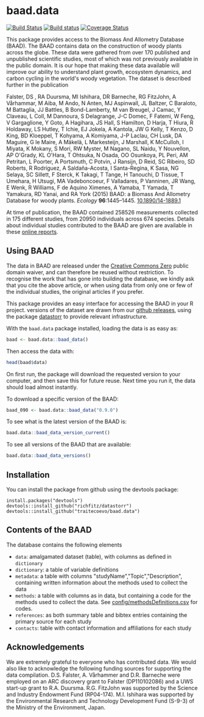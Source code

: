 # baad.data

[![Build Status](https://travis-ci.org/traitecoevo/baad.data.png?branch=master)](https://travis-ci.org/traitecoevo/baad.data)
[![Build status](https://ci.appveyor.com/api/projects/status/7c5rt43610obsv5a?svg=true)](https://ci.appveyor.com/project/dfalster/baad-data)
[![Coverage Status](https://coveralls.io/repos/github/traitecoevo/baad.data/badge.svg?branch=master)](https://coveralls.io/github/traitecoevo/baad.data?branch=master)

This package provides access to the Biomass And Allometry Database (BAAD). The BAAD contains data on the construction of woody plants across the globe. These data were gathered from over 170 published and unpublished scientific studies, most of which was not previously available in the public domain. It is our hope that making these data available will improve our ability to understand plant growth, ecosystem dynamics, and carbon cycling in the world's woody vegetation. The dataset is described further in the publication

Falster, DS , RA Duursma, MI Ishihara, DR Barneche, RG FitzJohn, A Vårhammar, M Aiba, M Ando, N Anten, MJ Aspinwall, JL Baltzer, C Baraloto, M Battaglia, JJ Battles, B Bond-Lamberty, M van Breugel, J Camac, Y Claveau, L Coll, M Dannoura, S Delagrange, J-C Domec, F Fatemi, W Feng, V Gargaglione, Y Goto, A Hagihara, JS Hall, S Hamilton, D Harja, T Hiura, R Holdaway, LS Hutley, T Ichie, EJ Jokela, A Kantola, JW G Kelly, T Kenzo, D King, BD Kloeppel, T Kohyama, A Komiyama, J-P Laclau, CH Lusk, DA Maguire, G le Maire, A Mäkelä, L Markesteijn, J Marshall, K McCulloh, I Miyata, K Mokany, S Mori, RW Myster, M Nagano, SL Naidu, Y Nouvellon, AP O'Grady, KL O'Hara, T Ohtsuka, N Osada, OO Osunkoya, PL Peri, AM Petritan, L Poorter, A Portsmuth, C Potvin, J Ransijn, D Reid, SC Ribeiro, SD Roberts, R Rodríguez, A Saldaña-Acosta, I Santa-Regina, K Sasa, NG Selaya, SC Sillett, F Sterck, K Takagi, T Tange, H Tanouchi, D Tissue, T Umehara, H Utsugi, MA Vadeboncoeur, F Valladares, P Vanninen, JR Wang, E Wenk, R Williams, F de Aquino Ximenes, A Yamaba, T Yamada, T Yamakura, RD Yanai, and RA York (2015) BAAD: a Biomass And Allometry Database for woody plants. *Ecology* **96**:1445–1445. [10.1890/14-1889.1](http://doi.org/10.1890/14-1889.1)

At time of publication, the BAAD contained 258526 measurements collected in 175 different studies, from 20950 individuals across 674 species. Details about individual studies contributed to the BAAD are given are available in these [online reports](https://github.com/dfalster/baad/wiki).

## Using BAAD

The data in BAAD are released under the [Creative Commons Zero](https://creativecommons.org/publicdomain/zero/1.0/) public domain waiver, and can therefore be reused without restriction. To recognise the work that has gone into building the database, we kindly ask that you cite the above article, or when using data from only one or few of the individual studies, the original articles if you prefer.

This package provides an easy interface for accessing the BAAD in your R project. versions of the dataset are drawn from our [github releases](https://github.com/dfalster/baad/releases), using the package [datastorr](https://github.com/richfitz/datastorr) to provide relevant infrastructure.

With the `baad.data` package installed, loading the data is as easy as:

```r
baad <- baad.data::baad_data()
```
Then access the data with:

```r
head(baad$data)
```

On first run, the package will download the requested version to your computer, and then save this for future reuse. Next time you run it, the data should load almost instantly.

To download a specific version of the BAAD:

```r
baad_090 <- baad.data::baad_data("0.9.0")
```

To see what is the latest version of the BAAD is:

```r
baad.data::baad_data_version_current()
```

To see all versions of the BAAD that are available:

```r
baad.data::baad_data_versions()
```

## Installation

You can install the package from github using the devtools package:

```
install.packages("devtools")
devtools::install_github("richfitz/datastorr")
devtools::install_github("traitecoevo/baad.data")
```

## Contents of the BAAD

The database contains the following elements

- `data`: amalgamated dataset (table), with columns as defined in `dictionary`
- `dictionary`: a table of variable definitions
- `metadata`: a table with columns "studyName","Topic","Description", containing written information about the methods used to collect the data
- `methods`: a table with columns as in data, but containing a code for the methods used to collect the data. See [config/methodsDefinitions.csv](config/methodsDefinitions.csv) for codes.
- `references`: as both summary table and bibtex entries containing the primary source for each study
- `contacts`: table with contact information and affiliations for each study

## Acknowledgements

We are extremely grateful to everyone who has contributed data. We would also like to acknowledge the following funding sources for supporting the data compilation. D.S. Falster, A. Vårhammer and D.R. Barneche were employed on an ARC discovery grant to Falster (DP110102086) and a UWS start-up grant to R.A. Duursma. R.G. FitzJohn was supported by the Science and Industry Endowment Fund (RP04-174). M.I. Ishihara was supported by the Environmental Research and Technology Development Fund (S-9-3) of the Ministry of the Environment, Japan.

